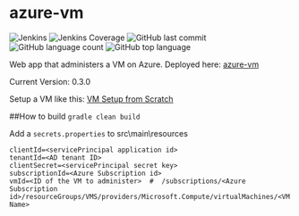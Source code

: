 # azure-vm
![Jenkins](https://img.shields.io/jenkins/build/http/trevorism-build.eastus.cloudapp.azure.com/azure-vm)
![Jenkins Coverage](https://img.shields.io/jenkins/coverage/jacoco/http/trevorism-build.eastus.cloudapp.azure.com/azure-vm)
![GitHub last commit](https://img.shields.io/github/last-commit/trevorism/azure-vm)
![GitHub language count](https://img.shields.io/github/languages/count/trevorism/azure-vm)
![GitHub top language](https://img.shields.io/github/languages/top/trevorism/azure-vm)

Web app that administers a VM on Azure. Deployed here: [azure-vm](https://azure-vm-dot-trevorism-gcloud.appspot.com)

Current Version: 0.3.0

Setup a VM like this: [VM Setup from Scratch](https://github.com/trevorism/azure-vm/blob/master/SetupSteps.txt)

##How to build
`gradle clean build`

Add a `secrets.properties` to src\main\resources

```
clientId=<servicePrincipal application id>
tenantId=<AD tenant ID>
clientSecret=<servicePrincipal secret key>
subscriptionId=<Azure Subscription id>
vmId=<ID of the VM to administer>  #  /subscriptions/<Azure Subscription id>/resourceGroups/VMS/providers/Microsoft.Compute/virtualMachines/<VM Name>
```


